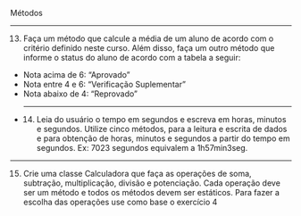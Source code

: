Métodos
____________________________________________________________
13) Faça um método que calcule a média de um aluno de acordo
com o critério definido neste curso. Além disso, faça um outro
método que informe o status do aluno de acordo com a tabela a
seguir:
- Nota acima de 6: “Aprovado”
- Nota entre 4 e 6: “Verificação Suplementar”
- Nota abaixo de 4: “Reprovado”
- ___________________________________________________________
  14) Leia do usuário o tempo em segundos e escreva em horas,
minutos e segundos. Utilize cinco métodos, para a leitura e escrita
de dados e para obtenção de horas, minutos e segundos a partir
do tempo em segundos.
Ex: 7023 segundos equivalem a 1h57min3seg.
______________________________________________________________
15) Crie uma classe Calculadora que faça as operações de soma, 
subtração, multiplicação, divisão e potenciação. Cada operação 
deve ser um método e todos os métodos devem ser estáticos.
Para fazer a escolha das operações use como base o exercício 4

